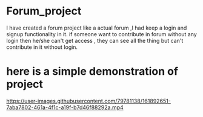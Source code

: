 # Forum_project
I have created a forum project like a actual forum ,I had keep a login and signup functionality in it. if someone want to contribute in forum without any login then he/she can't get access , they can see all the thing but can't contribute in it without login.  
# here is a simple demonstration of project


https://user-images.githubusercontent.com/79781138/161892651-7aba7802-461a-4f1c-a19f-b7d46f88292a.mp4


